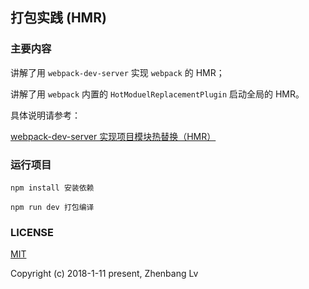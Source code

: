 ## 打包实践 (HMR)

### 主要内容

讲解了用 `webpack-dev-server` 实现 `webpack` 的 HMR；

讲解了用 `webpack` 内置的 `HotModuelReplacementPlugin` 启动全局的 HMR。

具体说明请参考：

[webpack-dev-server 实现项目模块热替换（HMR）](https://github.com/lvzhenbang/webpack-learning/tree/master/doc/hmrplugin.md)

### 运行项目

```
npm install 安装依赖

npm run dev 打包编译
```

### LICENSE

[MIT](https://opensource.org/licenses/MIT)

Copyright (c) 2018-1-11 present, Zhenbang Lv
